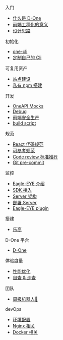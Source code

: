 <!-- docs/_sidebar.md -->

入门
* [什么是 D-One](/)
* [前端工程化的意义](/zh-cn/start/sense)
* [设计思路](/zh-cn/start/ideas)

初始化
* [one-cli](/zh-cn/one-cli/)
* [定制自己的 Cli](/zh-cn/one-cli/custom)

可复用资产
* [站点建设](/zh-cn/multiplex/)
* [私有 npm 搭建](/zh-cn/multiplex/npm)

开发
* [OneAPI Mocks](/zh-cn/develop/mock)
* [Debug](/zh-cn/develop/debug)
* [前端安全生产](/zh-cn/develop/safe-production)
* [build script](/zh-cn/develop/build)

规范
* [React 代码规范](/zh-cn/norm/react)
* [可参考规范](/zh-cn/norm/refer)
* [Code review 标准推荐](/zh-cn/norm/code-review)
* [Git pre-commit](/zh-cn/norm/pre-commit)

监控
* [Eagle-EYE 介绍](/zh-cn/eagle/)
* [SDK 接入](/zh-cn/eagle/quickstart)
* [Server 架构](/zh-cn/eagle/server)
* [部署 Server](/zh-cn/eagle/server)
* [Eagle-EYE plugin](/zh-cn/eagle/plugin)

搭建
* [乐高](/zh-cn/legao/)

D-One 平台
* [D-One](/zh-cn/d-one/)

体验度量
* [性能优化](/zh-cn/experience/performance)
* [自查 & 走查](/zh-cn/experience/)

团队
* [周报机器人🤖️](zh-cn/team/robot)

devOps
* [环境配置](/zh-cn/devops/)
* [Nginx 相关](/zh-cn/devops/nginx)
* [Docker 相关](/zh-cn/devops/docker)